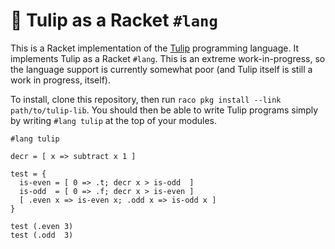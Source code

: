 # 🌷 Tulip as a Racket `#lang`

This is a Racket implementation of the [Tulip][tulip] programming language. It implements Tulip as a Racket `#lang`. This is an extreme work-in-progress, so the language support is currently somewhat poor (and Tulip itself is still a work in progress, itself).

To install, clone this repository, then run `raco pkg install --link path/to/tulip-lib`. You should then be able to write Tulip programs simply by writing `#lang tulip` at the top of your modules.

```tulip
#lang tulip

decr = [ x => subtract x 1 ]

test = {
  is-even = [ 0 => .t; decr x > is-odd  ]
  is-odd  = [ 0 => .f; decr x > is-even ]
  [ .even x => is-even x; .odd x => is-odd x ]
}

test (.even 3)
test (.odd  3)
```

[tulip]: https://github.com/tulip-lang/tulip
